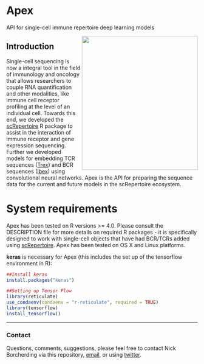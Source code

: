# Apex
API for single-cell immune repertoire deep learning models

<img align="right" src="https://github.com/ncborcherding/Apex/blob/main/www/apex_hex.png" width="305" height="352">

## Introduction
Single-cell sequencing is now a integral tool in the field of immunology and oncology that allows researchers to couple RNA quantification and other modalities, 
like immune cell receptor profiling at the level of an individual cell. Towards this end, we developed the [scRepertoire](https://github.com/ncborcherding/scRepertoire) 
R package to assist in the interaction of immune receptor and gene expression sequencing. Further we developed models for embedding TCR sequences ([Trex](https://github.com/ncborcherding/Trex)) 
and BCR sequences ([Ibex](https://github.com/ncborcherding/Ibex)) using convolutional neural networks. Apex is the API for preparing the sequence data for the current and future models
in the scRepertoire ecosystem. 

# System requirements 

Apex has been tested on R versions >= 4.0. Please consult the DESCRIPTION file for more details on required R packages - it is specifically designed to work with single-cell objects that have 
had BCR/TCRs added using [scRepertoire](https://github.com/ncborcherding/scRepertoire). Apex has been tested on OS X and Linux platforms.

**keras** is necessary for Apex (this includes the set up of the tensorflow environment in R):

```r
##Install keras
install.packages("keras")

##Setting up Tensor Flow
library(reticulate)
use_condaenv(condaenv = "r-reticulate", required = TRUE)
library(tensorflow)
install_tensorflow()
```

***
### Contact
Questions, comments, suggestions, please feel free to contact Nick Borcherding via this repository, [email](mailto:ncborch@gmail.com), or using [twitter](https://twitter.com/theHumanBorch). 
